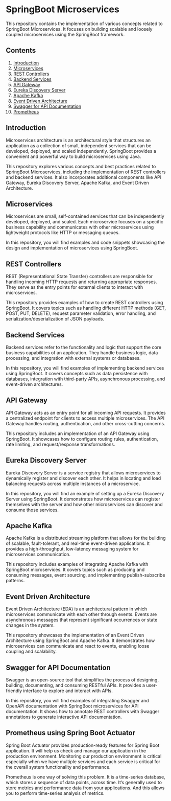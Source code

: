 # SpringBoot Microservices

This repository contains the implementation of various concepts related to SpringBoot Microservices. It focuses on building scalable and loosely coupled microservices using the SpringBoot framework.

## Contents

1. [Introduction](#introduction)
2. [Microservices](#microservices)
3. [REST Controllers](#rest-controllers)
4. [Backend Services](#backend-services)
5. [API Gateway](#api-gateway)
6. [Eureka Discovery Server](#eureka-discovery-server)
7. [Apache Kafka](#apache-kafka)
8. [Event Driven Architecture](#event-driven-architecture)
9. [Swagger for API Documentation](#swagger-for-api-documentation)
10. [Prometheus](#Prometheus-using-Spring-Boot-Actuator)

## Introduction

Microservices architecture is an architectural style that structures an application as a collection of small, independent services that can be developed, deployed, and scaled independently. SpringBoot provides a convenient and powerful way to build microservices using Java.

This repository explores various concepts and best practices related to SpringBoot Microservices, including the implementation of REST controllers and backend services. It also incorporates additional components like API Gateway, Eureka Discovery Server, Apache Kafka, and Event Driven Architecture.

## Microservices

Microservices are small, self-contained services that can be independently developed, deployed, and scaled. Each microservice focuses on a specific business capability and communicates with other microservices using lightweight protocols like HTTP or messaging queues.

In this repository, you will find examples and code snippets showcasing the design and implementation of microservices using SpringBoot.

## REST Controllers

REST (Representational State Transfer) controllers are responsible for handling incoming HTTP requests and returning appropriate responses. They serve as the entry points for external clients to interact with microservices.

This repository provides examples of how to create REST controllers using SpringBoot. It covers topics such as handling different HTTP methods (GET, POST, PUT, DELETE), request parameter validation, error handling, and serialization/deserialization of JSON payloads.

## Backend Services

Backend services refer to the functionality and logic that support the core business capabilities of an application. They handle business logic, data processing, and integration with external systems or databases.

In this repository, you will find examples of implementing backend services using SpringBoot. It covers concepts such as data persistence with databases, integration with third-party APIs, asynchronous processing, and event-driven architectures.

## API Gateway

API Gateway acts as an entry point for all incoming API requests. It provides a centralized endpoint for clients to access multiple microservices. The API Gateway handles routing, authentication, and other cross-cutting concerns.

This repository includes an implementation of an API Gateway using SpringBoot. It showcases how to configure routing rules, authentication, rate limiting, and request/response transformations.

## Eureka Discovery Server

Eureka Discovery Server is a service registry that allows microservices to dynamically register and discover each other. It helps in locating and load balancing requests across multiple instances of a microservice.

In this repository, you will find an example of setting up a Eureka Discovery Server using SpringBoot. It demonstrates how microservices can register themselves with the server and how other microservices can discover and consume those services.

## Apache Kafka

Apache Kafka is a distributed streaming platform that allows for the building of scalable, fault-tolerant, and real-time event-driven applications. It provides a high-throughput, low-latency messaging system for microservices communication.

This repository includes examples of integrating Apache Kafka with SpringBoot microservices. It covers topics such as producing and consuming messages, event sourcing, and implementing publish-subscribe patterns.

## Event Driven Architecture

Event Driven Architecture (EDA) is an architectural pattern in which microservices communicate with each other through events. Events are asynchronous messages that represent significant occurrences or state changes in the system.

This repository showcases the implementation of an Event Driven Architecture using SpringBoot and Apache Kafka. It demonstrates how microservices can communicate and react to events, enabling loose coupling and scalability.

## Swagger for API Documentation

Swagger is an open-source tool that simplifies the process of designing, building, documenting, and consuming RESTful APIs. It provides a user-friendly interface to explore and interact with APIs.

In this repository, you will find examples of integrating Swagger and OpenAPI documentation with SpringBoot microservices for API documentation. It shows how to annotate REST controllers with Swagger annotations to generate interactive API documentation.

## Prometheus using Spring Boot Actuator

Spring Boot Actuator provides production-ready features for Spring Boot application. It will help us check and manage our application in the production environment. Monitoring our production environment is critical especially when we have multiple services and each service is critical for the overall system functionality and performance.

Prometheus is one way of solving this problem. It is a time-series database, which stores a sequence of data points, across time. It’s generally used to store metrics and performance data from your applications. And this allows you to perform time-series analysis of metrics.
